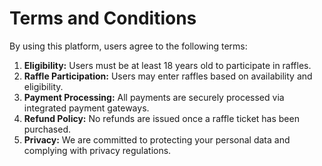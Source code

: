 # Terms and Conditions

By using this platform, users agree to the following terms:

1. **Eligibility:** Users must be at least 18 years old to participate in raffles.
2. **Raffle Participation:** Users may enter raffles based on availability and eligibility.
3. **Payment Processing:** All payments are securely processed via integrated payment gateways.
4. **Refund Policy:** No refunds are issued once a raffle ticket has been purchased.
5. **Privacy:** We are committed to protecting your personal data and complying with privacy regulations.
